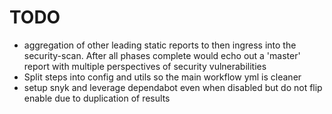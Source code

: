 # TODO

- aggregation of other leading static reports to then ingress into the security-scan. After all phases complete would echo out a 'master' report with multiple perspectives of security vulnerabilities
- Split steps into config and utils so the main workflow yml is cleaner
- setup snyk and leverage dependabot even when disabled but do not flip enable due to duplication of results
